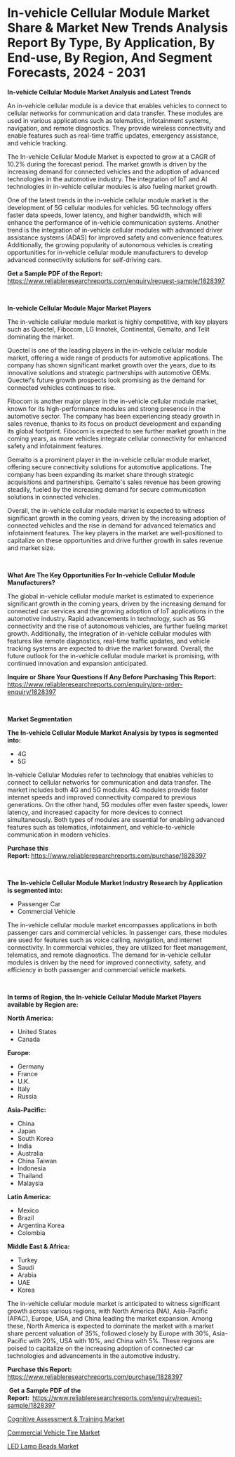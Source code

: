 <p><h1>In-vehicle Cellular Module Market Share & Market New Trends Analysis Report By Type, By Application, By End-use, By Region, And Segment Forecasts, 2024 - 2031</h1></p><p><strong>In-vehicle Cellular Module Market Analysis and Latest Trends</strong></p>
<p><p>An in-vehicle cellular module is a device that enables vehicles to connect to cellular networks for communication and data transfer. These modules are used in various applications such as telematics, infotainment systems, navigation, and remote diagnostics. They provide wireless connectivity and enable features such as real-time traffic updates, emergency assistance, and vehicle tracking.</p><p>The In-vehicle Cellular Module Market is expected to grow at a CAGR of 10.2% during the forecast period. The market growth is driven by the increasing demand for connected vehicles and the adoption of advanced technologies in the automotive industry. The integration of IoT and AI technologies in in-vehicle cellular modules is also fueling market growth.</p><p>One of the latest trends in the in-vehicle cellular module market is the development of 5G cellular modules for vehicles. 5G technology offers faster data speeds, lower latency, and higher bandwidth, which will enhance the performance of in-vehicle communication systems. Another trend is the integration of in-vehicle cellular modules with advanced driver assistance systems (ADAS) for improved safety and convenience features. Additionally, the growing popularity of autonomous vehicles is creating opportunities for in-vehicle cellular module manufacturers to develop advanced connectivity solutions for self-driving cars.</p></p>
<p><strong>Get a Sample PDF of the Report:&nbsp;</strong> <a href="https://www.reliableresearchreports.com/enquiry/request-sample/1828397">https://www.reliableresearchreports.com/enquiry/request-sample/1828397</a></p>
<p>&nbsp;</p>
<p><strong>In-vehicle Cellular Module Major Market Players</strong></p>
<p><p>The in-vehicle cellular module market is highly competitive, with key players such as Quectel, Fibocom, LG Innotek, Continental, Gemalto, and Telit dominating the market. </p><p>Quectel is one of the leading players in the in-vehicle cellular module market, offering a wide range of products for automotive applications. The company has shown significant market growth over the years, due to its innovative solutions and strategic partnerships with automotive OEMs. Quectel's future growth prospects look promising as the demand for connected vehicles continues to rise.</p><p>Fibocom is another major player in the in-vehicle cellular module market, known for its high-performance modules and strong presence in the automotive sector. The company has been experiencing steady growth in sales revenue, thanks to its focus on product development and expanding its global footprint. Fibocom is expected to see further market growth in the coming years, as more vehicles integrate cellular connectivity for enhanced safety and infotainment features.</p><p>Gemalto is a prominent player in the in-vehicle cellular module market, offering secure connectivity solutions for automotive applications. The company has been expanding its market share through strategic acquisitions and partnerships. Gemalto's sales revenue has been growing steadily, fueled by the increasing demand for secure communication solutions in connected vehicles.</p><p>Overall, the in-vehicle cellular module market is expected to witness significant growth in the coming years, driven by the increasing adoption of connected vehicles and the rise in demand for advanced telematics and infotainment features. The key players in the market are well-positioned to capitalize on these opportunities and drive further growth in sales revenue and market size.</p></p>
<p>&nbsp;</p>
<p><strong>What Are The Key Opportunities For In-vehicle Cellular Module Manufacturers?</strong></p>
<p><p>The global in-vehicle cellular module market is estimated to experience significant growth in the coming years, driven by the increasing demand for connected car services and the growing adoption of IoT applications in the automotive industry. Rapid advancements in technology, such as 5G connectivity and the rise of autonomous vehicles, are further fueling market growth. Additionally, the integration of in-vehicle cellular modules with features like remote diagnostics, real-time traffic updates, and vehicle tracking systems are expected to drive the market forward. Overall, the future outlook for the in-vehicle cellular module market is promising, with continued innovation and expansion anticipated.</p></p>
<p><strong>Inquire or Share Your Questions If Any Before Purchasing This Report:</strong> <a href="https://www.reliableresearchreports.com/enquiry/pre-order-enquiry/1828397">https://www.reliableresearchreports.com/enquiry/pre-order-enquiry/1828397</a></p>
<p>&nbsp;</p>
<p><strong>Market Segmentation</strong></p>
<p><strong>The In-vehicle Cellular Module Market Analysis by types is segmented into:</strong></p>
<p><ul><li>4G</li><li>5G</li></ul></p>
<p><p>In-vehicle Cellular Modules refer to technology that enables vehicles to connect to cellular networks for communication and data transfer. The market includes both 4G and 5G modules. 4G modules provide faster internet speeds and improved connectivity compared to previous generations. On the other hand, 5G modules offer even faster speeds, lower latency, and increased capacity for more devices to connect simultaneously. Both types of modules are essential for enabling advanced features such as telematics, infotainment, and vehicle-to-vehicle communication in modern vehicles.</p></p>
<p><strong>Purchase this Report:&nbsp;</strong><a href="https://www.reliableresearchreports.com/purchase/1828397">https://www.reliableresearchreports.com/purchase/1828397</a></p>
<p>&nbsp;</p>
<p><strong>The In-vehicle Cellular Module Market Industry Research by Application is segmented into:</strong></p>
<p><ul><li>Passenger Car</li><li>Commercial Vehicle</li></ul></p>
<p><p>The in-vehicle cellular module market encompasses applications in both passenger cars and commercial vehicles. In passenger cars, these modules are used for features such as voice calling, navigation, and internet connectivity. In commercial vehicles, they are utilized for fleet management, telematics, and remote diagnostics. The demand for in-vehicle cellular modules is driven by the need for improved connectivity, safety, and efficiency in both passenger and commercial vehicle markets.</p></p>
<p>&nbsp;</p>
<p><strong>In terms of Region, the In-vehicle Cellular Module Market Players available by Region are:</strong></p>
<p>
    <p> <strong> North America: </strong>
        <ul>
            <li>United States</li>
            <li>Canada</li>
        </ul>
        </p> 
    <p> <strong> Europe: </strong>
        <ul>
            <li>Germany</li>
            <li>France</li>
            <li>U.K.</li>
            <li>Italy</li>
            <li>Russia</li>
        </ul>
        </p> 
    <p> <strong> Asia-Pacific: </strong>
        <ul>
            <li>China</li>
            <li>Japan</li>
            <li>South Korea</li>
            <li>India</li>
            <li>Australia</li>
            <li>China Taiwan</li>
            <li>Indonesia</li>
            <li>Thailand</li>
            <li>Malaysia</li>
        </ul>
        </p> 
    <p> <strong> Latin America: </strong>
        <ul>
            <li>Mexico</li>
            <li>Brazil</li>
            <li>Argentina Korea</li>
            <li>Colombia</li>
        </ul>
        </p> 
    <p> <strong> Middle East & Africa: </strong>
        <ul>
            <li>Turkey</li>
            <li>Saudi</li>
            <li>Arabia</li>
            <li>UAE</li>
            <li>Korea</li>
        </ul>
    </p>
    </p>
<p><p>The in-vehicle cellular module market is anticipated to witness significant growth across various regions, with North America (NA), Asia-Pacific (APAC), Europe, USA, and China leading the market expansion. Among these, North America is expected to dominate the market with a market share percent valuation of 35%, followed closely by Europe with 30%, Asia-Pacific with 20%, USA with 10%, and China with 5%. These regions are poised to capitalize on the increasing adoption of connected car technologies and advancements in the automotive industry.</p></p>
<p><strong>Purchase this Report: </strong><a href="https://www.reliableresearchreports.com/purchase/1828397">https://www.reliableresearchreports.com/purchase/1828397</a></p>
<p>&nbsp;<strong>Get a Sample PDF of the Report:&nbsp;&nbsp;</strong><a href="https://www.reliableresearchreports.com/enquiry/request-sample/1828397">https://www.reliableresearchreports.com/enquiry/request-sample/1828397</a></p>
<p><strong></strong></p>
<p><p><a href="https://view.publitas.com/reportprime-1/cognitive-assessment-training-market-size-furnishes-valuable-information-encompassing-market-share-market-trends-and-projections-spanning-from-2023-to-2030/">Cognitive Assessment & Training Market</a></p><p><a href="https://view.publitas.com/reportprime-1/commercial-vehicle-tire-market-size-growth-and-forecast-from-2023-2030/">Commercial Vehicle Tire Market</a></p><p><a href="https://view.publitas.com/reportprime-1/led-lamp-beads-market-furnish-information-about-market-size-market-share-market-dynamics-and-projections-spanning-from-2024-to-2031/">LED Lamp Beads Market</a></p></p>